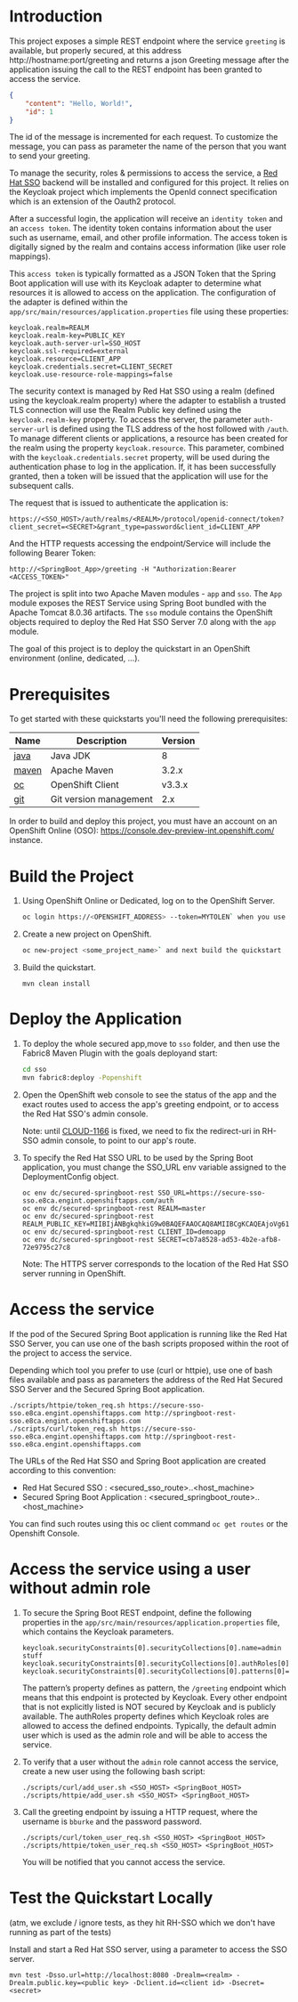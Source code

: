 # Introduction

This project exposes a simple REST endpoint where the service `greeting` is available, but properly secured, at this address http://hostname:port/greeting
and returns a json Greeting message after the application issuing the call to the REST endpoint has been granted to access the service.

```json
{
    "content": "Hello, World!",
    "id": 1
}
```

The id of the message is incremented for each request. To customize the message, you can pass as parameter the name of the person that you want to send your greeting.

To manage the security, roles & permissions to access the service, a [Red Hat SSO](https://access.redhat.com/documentation/en/red-hat-single-sign-on/7.0/securing-applications-and-services-guide/securing-applications-and-services-guide) backend will be installed and configured for this project.
It relies on the Keycloak project which implements the OpenId connect specification which is an extension of the Oauth2 protocol.

After a successful login, the application will receive an `identity token` and an `access token`.
The identity token contains information about the user such as username, email, and other profile information.
The access token is digitally signed by the realm and contains access information (like user role mappings).

This `access token` is typically formatted as a JSON Token that the Spring Boot application will use with its Keycloak adapter to determine what resources it is allowed to access on the application.
The configuration of the adapter is defined within the `app/src/main/resources/application.properties` file using these properties:

```
keycloak.realm=REALM
keycloak.realm-key=PUBLIC_KEY
keycloak.auth-server-url=SSO_HOST
keycloak.ssl-required=external
keycloak.resource=CLIENT_APP
keycloak.credentials.secret=CLIENT_SECRET
keycloak.use-resource-role-mappings=false
```

The security context is managed by Red Hat SSO using a realm (defined using the keycloak.realm property) where the adapter to establish a trusted TLS connection will use the Realm Public key defined using the `keycloak.realm-key` property.
To access the server, the parameter `auth-server-url` is defined using the TLS address of the host followed with `/auth`.
To manage different clients or applications, a resource has been created for the realm using the property `keycloak.resource`.
This parameter, combined with the `keycloak.credentials.secret` property, will be used during the authentication phase to log in the application.
If, it has been successfully granted, then a token will be issued that the application will use for the subsequent calls.

The request that is issued to authenticate the application is:

```
https://<SSO_HOST>/auth/realms/<REALM>/protocol/openid-connect/token?client_secret=<SECRET>&grant_type=password&client_id=CLIENT_APP
```

And the HTTP requests accessing the endpoint/Service will include the following Bearer Token:

```
http://<SpringBoot_App>/greeting -H "Authorization:Bearer <ACCESS_TOKEN>"
```

The project is split into two Apache Maven modules - `app` and `sso`.
The `App` module exposes the REST Service using Spring Boot bundled with the Apache Tomcat 8.0.36 artifacts.
The `sso` module contains the OpenShift objects required to deploy the Red Hat SSO Server 7.0 along with the `app` module.

The goal of this project is to deploy the quickstart in an OpenShift environment (online, dedicated, ...).

# Prerequisites

To get started with these quickstarts you'll need the following prerequisites:

Name | Description | Version
--- | --- | ---
[java][1] | Java JDK | 8
[maven][2] | Apache Maven | 3.2.x 
[oc][3] | OpenShift Client | v3.3.x
[git][4] | Git version management | 2.x 

[1]: http://www.oracle.com/technetwork/java/javase/downloads/
[2]: https://maven.apache.org/download.cgi?Preferred=ftp://mirror.reverse.net/pub/apache/
[3]: https://docs.openshift.com/enterprise/3.2/cli_reference/get_started_cli.html
[4]: https://git-scm.com/book/en/v2/Getting-Started-Installing-Git

In order to build and deploy this project, you must have an account on an OpenShift Online (OSO): https://console.dev-preview-int.openshift.com/ instance.

# Build the Project

1. Using OpenShift Online or Dedicated, log on to the OpenShift Server.

    ```bash
    oc login https://<OPENSHIFT_ADDRESS> --token=MYTOLEN` when you use OpenShift Online or Dedicated.
    ```

1. Create a new project on OpenShift.

    ```bash
    oc new-project <some_project_name>` and next build the quickstart
    ```

1. Build the quickstart.

    ```
    mvn clean install
    ```

# Deploy the Application

1. To deploy the whole secured app,move to `sso` folder, and then use the Fabric8 Maven Plugin with the goals deployand start:

    ```bash
    cd sso
    mvn fabric8:deploy -Popenshift
    ```

1. Open the OpenShift web console to see the status of the app and the exact routes used to access the app's greeting endpoint, or to access the Red Hat SSO's admin console.

    Note: until [CLOUD-1166](https://issues.jboss.org/browse/CLOUD-1166) is fixed,
    we need to fix the redirect-uri in RH-SSO admin console, to point to our app's route.

1. To specify the Red Hat SSO URL to be used by the Spring Boot application,
you must change the SSO_URL env variable assigned to the DeploymentConfig object.

    ```
    oc env dc/secured-springboot-rest SSO_URL=https://secure-sso-sso.e8ca.engint.openshiftapps.com/auth
    oc env dc/secured-springboot-rest REALM=master
    oc env dc/secured-springboot-rest REALM_PUBLIC_KEY=MIIBIjANBgkqhkiG9w0BAQEFAAOCAQ8AMIIBCgKCAQEAjoVg6150oqh7csrGMsttu7r+s4YBkYDkKrg2v6Gd5NhJw9NKnFlojPnLPoDSlxpNpN2sWegexcsFdDdmtuMzTxQ3hnkFWHDDXsyfj2fKQwDjgcxg95nRaaI+/OGhWbEsGdt/A5jxg2f4Vp4VLTwCj7Ujq4hVx67vO/zbJ2k0cD2uz5T731tvqweC7H/Os+G8B1+PpH5e1jGkDPZohe4ERCEdwNcC9IAt1tPr/LKfh+84hOkE3i9mGG/LGUiJShtw7ia2jXTMb1JErlJsLJOjh+guz6OztQOICN//+rRA4AACB//+IeJ8mr/jN/dww+RfYyeAd/SId56ae8H4SE4HQQIDAQAB
    oc env dc/secured-springboot-rest CLIENT_ID=demoapp
    oc env dc/secured-springboot-rest SECRET=cb7a8528-ad53-4b2e-afb8-72e9795c27c8
    ```

    Note: The HTTPS server corresponds to the location of the Red Hat SSO server running in OpenShift.

# Access the service

If the pod of the Secured Spring Boot application is running like the Red Hat SSO Server,
you can use one of the bash scripts proposed within the root of the project to access the service.

Depending which tool you prefer to use (curl or httpie),
use one of bash files available and pass as parameters the address of the Red Hat Secured SSO Server and the Secured Spring Boot application.

```
./scripts/httpie/token_req.sh https://secure-sso-sso.e8ca.engint.openshiftapps.com http://springboot-rest-sso.e8ca.engint.openshiftapps.com
./scripts/curl/token_req.sh https://secure-sso-sso.e8ca.engint.openshiftapps.com http://springboot-rest-sso.e8ca.engint.openshiftapps.com
```

The URLs of the Red Hat SSO and Spring Boot application are created according to this convention:

* Red Hat Secured SSO : <secured_sso_route>.<namespace>.<host_machine>
* Secured Spring Boot Application : <secured_springboot_route>.<namespace>.<host_machine>

You can find such routes using this oc client command `oc get routes` or the Openshift Console.

# Access the service using a user without admin role

1. To secure the Spring Boot REST endpoint, define the following properties in the `app/src/main/resources/application.properties` file, which contains the Keycloak parameters.

    ```
    keycloak.securityConstraints[0].securityCollections[0].name=admin stuff
    keycloak.securityConstraints[0].securityCollections[0].authRoles[0]=admin
    keycloak.securityConstraints[0].securityCollections[0].patterns[0]=/greeting
    ```
    The pattern’s property defines as pattern, the `/greeting` endpoint which means that this endpoint is protected by Keycloak.
    Every other endpoint that is not explicitly listed is NOT secured by Keycloak and is publicly available.
    The authRoles property defines which Keycloak roles are allowed to access the defined endpoints.
    Typically, the default admin user which is used as the admin role and will be able to access the service.

1. To verify that a user without the `admin` role cannot access the service, create a new user using the following bash script:

    ```
    ./scripts/curl/add_user.sh <SSO_HOST> <SpringBoot_HOST>
    ./scripts/httpie/add_user.sh <SSO_HOST> <SpringBoot_HOST>
    ```

1. Call the greeting endpoint by issuing a HTTP request, where the username is `bburke` and the password password.

    ```
    ./scripts/curl/token_user_req.sh <SSO_HOST> <SpringBoot_HOST>
    ./scripts/httpie/token_user_req.sh <SSO_HOST> <SpringBoot_HOST>
    ```

    You will be notified that you cannot access the service.

# Test the Quickstart Locally

(atm, we exclude / ignore tests, as they hit RH-SSO which we don't have running as part of the tests)

Install and start a Red Hat SSO server, using a parameter to access the SSO server.

```
mvn test -Dsso.url=http://localhost:8080 -Drealm=<realm> -Drealm.public.key=<public key> -Dclient.id=<client id> -Dsecret=<secret>
```